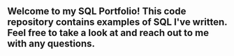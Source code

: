 
## Welcome to my SQL Portfolio! This code repository contains examples of SQL I've written. Feel free to take a look at and reach out to me with any questions.
